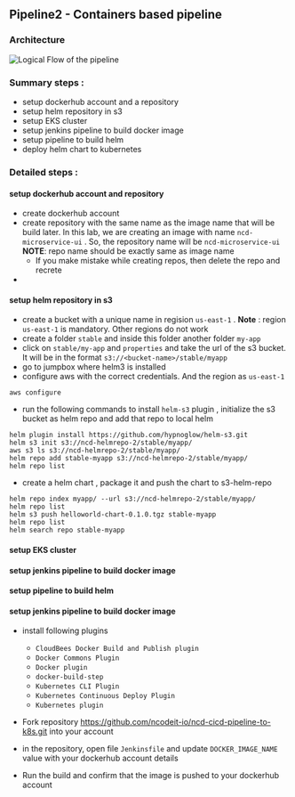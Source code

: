 ## Pipeline2  - Containers based pipeline 
### Architecture
![Logical Flow of the pipeline](https://i.gyazo.com/8feccdb32a01e3001487bca6089f363d.png)

### Summary steps : 
* setup dockerhub account and a repository
* setup helm repository in s3
* setup EKS cluster
* setup jenkins pipeline to build docker image 
* setup pipeline to build helm
* deploy helm chart to kubernetes 

### Detailed steps : 
#### setup dockerhub account and repository 
* create dockerhub account
* create repository with the same name as the image name that will be build later. In this lab, we are creating an image with name `ncd-microservice-ui` . So, the repository name will be `ncd-microservice-ui` __NOTE__: repo name should be exactly same as image name
    + If you make mistake while creating repos, then delete the repo and recrete 
* 

#### setup helm repository in s3
* create a bucket with a unique name in regision `us-east-1` . __Note__ : region `us-east-1` is mandatory. Other regions do not work
* create a folder `stable` and inside this folder another folder `my-app`
* click on `stable/my-app` and `properties` and take the url of the s3 bucket. It will be in the format `s3://<bucket-name>/stable/myapp`
* go to jumpbox where helm3 is installed 
* configure aws with the correct credentials. And the region as `us-east-1`
```
aws configure
```
* run the following commands to install `helm-s3` plugin , initialize the s3 bucket as helm repo and add that repo to local helm
```
helm plugin install https://github.com/hypnoglow/helm-s3.git
helm s3 init s3://ncd-helmrepo-2/stable/myapp/
aws s3 ls s3://ncd-helmrepo-2/stable/myapp/
helm repo add stable-myapp s3://ncd-helmrepo-2/stable/myapp/
helm repo list
```
* create a helm chart , package it and push the chart to s3-helm-repo
```
helm repo index myapp/ --url s3://ncd-helmrepo-2/stable/myapp/
helm repo list
helm s3 push helloworld-chart-0.1.0.tgz stable-myapp
helm repo list
helm search repo stable-myapp
```


#### setup EKS cluster
#### setup jenkins pipeline to build docker image
#### setup pipeline to build helm
#### setup jenkins pipeline to build docker image
* install following plugins 
    + `CloudBees Docker Build and Publish plugin`
    + `Docker Commons Plugin`
    + `Docker plugin`
    + `docker-build-step`
    + `Kubernetes CLI Plugin`
    + `Kubernetes Continuous Deploy Plugin`
    + `Kubernetes plugin`

* Fork repository https://github.com/ncodeit-io/ncd-cicd-pipeline-to-k8s.git into your account 
* in the repository, open file `Jenkinsfile`  and update `DOCKER_IMAGE_NAME` value with your dockerhub account details 
* Run the build and confirm that the image is pushed to your dockerhub account